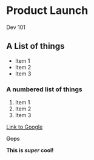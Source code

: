 # Product Launch
Dev 101

## A List of things

* Item 1
* Item 2
* Item 3

### A numbered list of things

1. Item 1
2. Item 2
3. Item 3

[Link to Google](https://www.google.com)

~~Oops~~

**This is _super_ cool!**

